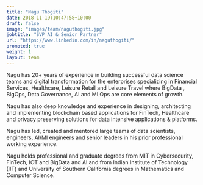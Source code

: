 ```yaml
---
title: "Nagu Thogiti"
date: 2018-11-19T10:47:58+10:00
draft: false
image: "images/team/naguthogiti.jpg"
jobtitle: "SVP AI & Senior Partner"
url: "https://www.linkedin.com/in/naguthogiti/"
promoted: true
weight: 1
layout: team
---
```


Nagu has 20+ years of experience in building successful data science teams and digital transformation for the enterprises specializing in Financial Services, Healthcare, Leisure Retail and Leisure Travel where BigData , BigOps, Data Governance, AI and MLOps are core elements of growth.

Nagu has also deep knowledge and experience in designing, architecting and implementing blockchain based applications for FinTech, Healthcare and privacy preserving solutions for data intensive applications & platforms.

Nagu has led, created and mentored large teams of data scientists, engineers, AI/Ml engineers and senior leaders in his prior professional working experience.

Nagu holds professional and graduate degrees from MIT in Cybersecurity, FinTech, IOT and BigData and AI and from Indian Institute of Technology (IIT) and University of Southern California degrees in Mathematics and Computer Science.
